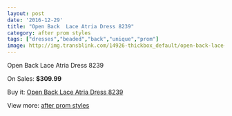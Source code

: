 ```yaml
---
layout: post
date: '2016-12-29'
title: "Open Back  Lace Atria Dress 8239"
category: after prom styles
tags: ["dresses","beaded","back","unique","prom"]
image: http://img.transblink.com/14926-thickbox_default/open-back-lace-atria-dress-8239.jpg
---
```

Open Back  Lace Atria Dress 8239

On Sales: **$309.99**
<a href="https://www.transblink.com/en/after-prom-styles/4762-open-back-lace-atria-dress-8239.html"><amp-img layout="responsive" width="600" height="600" src="//img.transblink.com/14926-thickbox_default/open-back-lace-atria-dress-8239.jpg" alt="Open Back  Lace Atria Dress 8239 0" /></a>
<a href="https://www.transblink.com/en/after-prom-styles/4762-open-back-lace-atria-dress-8239.html"><amp-img layout="responsive" width="600" height="600" src="//img.transblink.com/14928-thickbox_default/open-back-lace-atria-dress-8239.jpg" alt="Open Back  Lace Atria Dress 8239 1" /></a>
<a href="https://www.transblink.com/en/after-prom-styles/4762-open-back-lace-atria-dress-8239.html"><amp-img layout="responsive" width="600" height="600" src="//img.transblink.com/14927-thickbox_default/open-back-lace-atria-dress-8239.jpg" alt="Open Back  Lace Atria Dress 8239 2" /></a>

Buy it: [Open Back  Lace Atria Dress 8239](https://www.transblink.com/en/after-prom-styles/4762-open-back-lace-atria-dress-8239.html "Open Back  Lace Atria Dress 8239")

View more: [after prom styles](https://www.transblink.com/en/55-after-prom-styles "after prom styles")